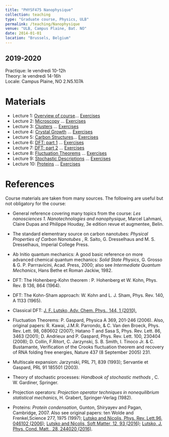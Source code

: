 ```yaml
---
title: "PHYSF475 Nanophysique"
collection: teaching
type: "Graduate course, Physics, ULB"
permalink: /teaching/Nanophysique
venue: "ULB, Campus Plaine, Bat. NO"
date: 2014-01-01
location: "Brussels, Belgium"
---
```


2019-2020
---------
Practique: le vendredi 10-12h  
Theory: le vendredi 14-16h  
Locale: Campus Plaine, NO 2.N5.107A  

Materials
======

* Lecture 1: [Overview of course](/files/Nanophysique/lecture1.pdf)... [Exercises](/files/Nanophysique/Exercises1.pdf)
* Lecture 2: [Microscopy](/files/Nanophysique/lecture2.pdf)	   ... [Exercises](/files/Nanophysique/Exercises2.pdf)
* Lecture 3: [Clusters](/files/Nanophysique/lecture3.pdf)	   ... [Exercises](/files/Nanophysique/Exercises3.pdf)
* Lecture 4: [Crystal Growth](/files/Nanophysique/lecture4.pdf)	   ... [Exercises](/files/Nanophysique/Exercises4.pdf)
* Lecture 5: [Carbon Structures](/files/Nanophysique/lecture5.pdf)... [Exercises](/files/Nanophysique/Exercises5.pdf)
* Lecture 6: [DFT: part 1](/files/Nanophysique/lecture6.pdf)      ... [Exercises](/files/Nanophysique/Exercises6.pdf)
* Lecture 7: [DFT: part 2](/files/Nanophysique/lecture7.pdf)      ... [Exercises](/files/Nanophysique/Exercises7.pdf)
* Lecture 8: [Fluctuation Theorems](/files/Nanophysique/lecture8.pdf)      ... [Exercises](/files/Nanophysique/Exercises8.pdf)
* Lecture 9: [Stochastic Descriptions](/files/Nanophysique/lecture9.pdf)      ... [Exercises](/files/Nanophysique/Exercises9.pdf)	
* Lecture 10: [Proteins](/files/Nanophysique/lecture10.pdf)      ... [Exercises](/files/Nanophysique/Exercises10.pdf)	



References
=============
Course materials are taken from many sources. The following are useful but not obligatory for the course:
* General reference covering many topics from the course: *Les nanosciences 1. Nanotechnologies and nanophysique*, Marcel Lahmani, Claire Dupas and Philippe Houday, 3e edition revue et augmentee, Belin.

* The standard elementrary source on carbon nanotubes: *Physical Properties of Carbon Nanotubes* , R. Saito, G. Dresselhaus and M. S. Dresselhaus, Imperial College Press.

* Ab Initio quantum mechanics: A good basic reference on more advanced chemical quantum mechanics: *Solid State Physics*, G. Grosso & G. P. Parrravicini, Acad. Press, 2000; also see *Intermediate Quantum Mechanics*, Hans Bethe et Roman Jackiw, 1982.

* DFT: The Hohenberg-Kohn theorem : P. Hohenberg et W. Kohn, Phys. Rev. B 136, 864 (1964).

* DFT: The Kohn-Sham approach: W. Kohn and L. J. Sham, Phys. Rev. 140, A 1133 (1965).

* Classical DFT: [J. F. Lutsko, Adv. Chem. Phys., 144, 1 (2010).](/files/Lutsko_DFT_Review.pdf)

* Fluctuation Theorems: P. Gaspard, Physica A 369, 201-246 (2006). Also, original papers: R. Kawai, J.M.R. Parrondo, & C. Van den Broeck, Phys. Rev. Lett. 98, 080602 (2007); Hatano T and Sasa S, Phys. Rev. Lett. 86, 3463 (2001); D. Andrieux and P. Gaspard, Phys. Rev. Lett. 100, 230404 (2008); D. Collin, F.Ritort, C. Jarzynski, S. B. Smith, I. Tinoco Jr. & C. Bustamante,
Verification of the Crooks fluctuation theorem and recovery of RNA folding free energies,
Nature 437 (8 September 2005) 231.

* Multiscale expansion: Jarzynski, PRL 71, 839 (1993); Servantie et Gaspard, PRL 91 185501 (2003).

* Theory of stochastic processes: *Handbook of stochastic methods* , C. W. Gardiner, Springer.

* Projection operators: *Projection operator techniques in nonequilibrium statistical mechanics*, H. Grabert, Springer-Verlag (1982). 

* Proteins: *Protein condensation*, Gunton, Shiryayev and Pagan, Cambridge, 2007. Also see original papers: ten Wolde and Frenkel,Science 277, 1975 (1997); [Lutsko and Nicolis, Phys. Rev. Lett.96, 046102 (2006)](/files/Lutsko_PRL_2006_1.pdf); [Lutsko and Nicolis, Soft Matter, 12, 93 (2016)](/files/Lutsko_SoftMatter_2016.pdf); [Lutsko, J. Phys. Cond. Matt., 28, 244020 (2016)](/files/Lutsko_JPCM_2015_1.pdf). 


